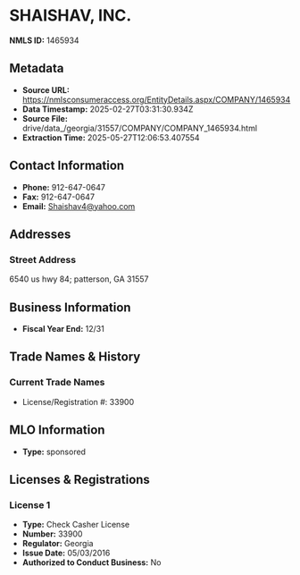 # SHAISHAV, INC.

**NMLS ID:** 1465934

## Metadata
- **Source URL:** https://nmlsconsumeraccess.org/EntityDetails.aspx/COMPANY/1465934
- **Data Timestamp:** 2025-02-27T03:31:30.934Z
- **Source File:** drive/data_/georgia/31557/COMPANY/COMPANY_1465934.html
- **Extraction Time:** 2025-05-27T12:06:53.407554

## Contact Information
- **Phone:** 912-647-0647
- **Fax:** 912-647-0647
- **Email:** Shaishav4@yahoo.com

## Addresses
### Street Address
6540 us hwy 84; patterson, GA 31557

## Business Information
- **Fiscal Year End:** 12/31

## Trade Names & History
### Current Trade Names
- License/Registration #: 33900

## MLO Information
- **Type:** sponsored

## Licenses & Registrations

### License 1
- **Type:** Check Casher License
- **Number:** 33900
- **Regulator:** Georgia
- **Issue Date:** 05/03/2016
- **Authorized to Conduct Business:** No
